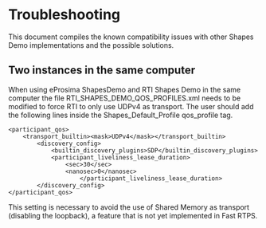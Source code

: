 # Troubleshooting

This document compiles the known compatibility issues with other Shapes Demo implementations and the possible solutions. 

## Two instances in the same computer

When using eProsima ShapesDemo and RTI Shapes Demo in the same computer the file RTI_SHAPES_DEMO_QOS_PROFILES.xml needs to be modified to force RTI to only use UDPv4 as transport. 
The user should add the following lines inside the Shapes_Default_Profile qos_profile tag.

	<participant_qos>
 		<transport_builtin><mask>UDPv4</mask></transport_builtin>
			<discovery_config>
				<builtin_discovery_plugins>SDP</builtin_discovery_plugins>
				<participant_liveliness_lease_duration>
					<sec>30</sec>
					<nanosec>0</nanosec>
		             	</participant_liveliness_lease_duration>
			</discovery_config>
	</participant_qos>

This setting is necessary to avoid the use of Shared Memory as transport (disabling the loopback), a feature that is not yet implemented in Fast RTPS. 
